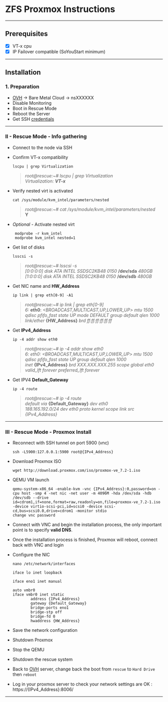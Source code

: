 # ZFS Proxmox Instructions

---
## Prerequisites

 - [x] VT-x cpu
 - [x] IP Failover compatible (SoYouStart minimum)

---

## Installation 

### 1. Preparation

 - [OVH](https://www.ovhcloud.com) &rarr; Bare Metal Cloud &rarr; nsXXXXXX
 - Disable Monitoring
 - Boot in Rescue Mode
 - Reboot the Server
 - Get SSH [credentials](https://www.ovh.com/manager/#/dedicated/useraccount/emails)

---

### II - Rescue Mode - Info gathering

- Connect to the node via SSH
- Confirm VT-x compatibility 
  
      lscpu | grep Virtualization
   
   >*root@rescue:~# lscpu | grep Virtualization  
   >Virtualization: **VT-x***

  
- Verify nested virt is activated
   
      cat /sys/module/kvm_intel/parameters/nested

   >*root@rescue:~# cat /sys/module/kvm_intel/parameters/nested*  
   >**Y**

- *Optional* - Activate nested virt

       modprobe -r kvm_intel  
       modprobe kvm_intel nested=1

- Get list of disks
  
      lsscsi -s

  >*root@rescue:~# lsscsi -s  
  >[0:0:0:0]    disk    ATA      INTEL SSDSC2KB48 0150*  **/dev/sda**    *480GB  
  >[1:0:0:0]    disk    ATA      INTEL SSDSC2KB48 0150*  **/dev/sdb**    *480GB*


- Get NIC name and **HW_Address**

      ip link | grep eth[0-9] -A1

  >*root@rescue:~# ip link | grep eth[0-9]  
  >6:* **eth0**: *<BROADCAST,MULTICAST,UP,LOWER_UP> mtu 1500 qdisc pfifo_fast state UP mode DEFAULT group default qlen 1000*  
  >*link/ether* **{HW_Address}** *brd ff:ff:ff:ff:ff:ff*

 
- Get **IPv4_Address**

      ip -4 addr show eth0

  >*root@rescue:~# ip -4 addr show eth0  
  >6: eth0: <BROADCAST,MULTICAST,UP,LOWER_UP> mtu 1500 qdisc pfifo_fast state UP group default qlen 1000  
  >inet* **{IPv4_Address}** *brd XXX.XXX.XXX.255 scope global eth0  
  >valid_lft forever preferred_lft forever*


- Get IPV4 **Default_Gateway**

      ip -4 route

  >*root@rescue:~# ip -4 route  
  >default via* **{Default_Gateway}** *dev eth0  
  >188.165.192.0/24 dev eth0  proto kernel  scope link  src {IPv4_Address}*

---

### III - Rescue Mode - Proxmox Install

- Reconnect with SSH tunnel on port 5900 (vnc)

      ssh -L5900:127.0.0.1:5900 root@{IPv4_Address}

- Download Proxmox ISO

      wget http://download.proxmox.com/iso/proxmox-ve_7.2-1.iso

- QEMU VM launch

      qemu-system-x86_64 -enable-kvm -vnc {IPv4_Address}:0,password=on -cpu host -smp 4 -net nic -net user -m 4096M -hda /dev/sda -hdb /dev/sdb --drive id=cdrom1,if=none,format=raw,readonly=on,file=proxmox-ve_7.2-1.iso -device virtio-scsi-pci,id=scsi0 -device scsi-cd,bus=scsi0.0,drive=cdrom1 -monitor stdio
      change vnc password

- Connect with VNC and begin the installation process, the only important point is to specify **valid DNS**.

- Once the installation process is finished, Proxmox will reboot, connect back with VNC and login

- Configure the NIC
  
      nano /etc/network/interfaces
 
  <!-- tsk -->

      iface lo inet loopback

      iface eno1 inet manual

      auto vmbr0
      iface vmbr0 inet static
              address {IPv4_Address}
              gateway {Default_Gateway}
              bridge-ports eno1
              bridge-stp off
              bridge-fd 0
              hwaddress {HW_Address}


- Save the network configuration
- Shutdown Proxmox
- Stop the QEMU
- Shutdown the rescue system
- Back to [OVH](https://www.ovh.com/manager/#/dedicated/server) server, change back the boot from `rescue` to `Hard Drive` then `reboot`

- Log in your proxmox server to check your network settings are OK : https://{IPv4_Address}:8006/
---



